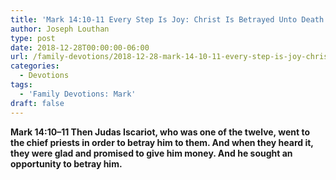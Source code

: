 ```yaml
---
title: 'Mark 14:10-11 Every Step Is Joy: Christ Is Betrayed Unto Death For Us'
author: Joseph Louthan
type: post
date: 2018-12-28T00:00:00-06:00
url: /family-devotions/2018-12-28-mark-14-10-11-every-step-is-joy-christ-will-be-betrayed-unto-death.md/
categories:
  - Devotions
tags:
  - 'Family Devotions: Mark'
draft: false
---
```

**Mark 14:10–11 Then Judas Iscariot, who was one of the twelve, went to the chief priests in order to betray him to them. And when they heard it, they were glad and promised to give him money. And he sought an opportunity to betray him.**
